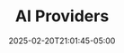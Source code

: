 ---
weight: 2
title: "AI Providers"
description: ""
icon: "article"
date: "2025-02-20T21:01:45-05:00"
lastmod: "2025-02-20T21:01:45-05:00"
toc: true
---